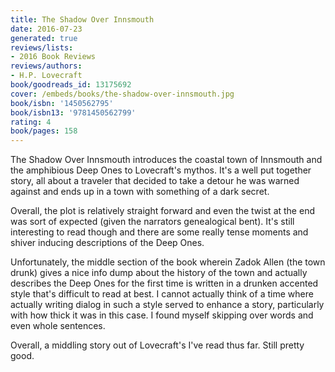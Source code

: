 ```yaml
---
title: The Shadow Over Innsmouth
date: 2016-07-23
generated: true
reviews/lists:
- 2016 Book Reviews
reviews/authors:
- H.P. Lovecraft
book/goodreads_id: 13175692
cover: /embeds/books/the-shadow-over-innsmouth.jpg
book/isbn: '1450562795'
book/isbn13: '9781450562799'
rating: 4
book/pages: 158
---
```

The Shadow Over Innsmouth introduces the coastal town of Innsmouth and the amphibious Deep Ones to Lovecraft's mythos. It's a well put together story, all about a traveler that decided to take a detour he was warned against and ends up in a town with something of a dark secret.  

Overall, the plot is relatively straight forward and even the twist at the end was sort of expected (given the narrators genealogical bent). It's still interesting to read though and there are some really tense moments and shiver inducing descriptions of the Deep Ones.  

<!--more-->

Unfortunately, the middle section of the book wherein Zadok Allen (the town drunk) gives a nice info dump about the history of the town and actually describes the Deep Ones for the first time is written in a drunken accented style that's difficult to read at best. I cannot actually think of a time where actually writing dialog in such a style served to enhance a story, particularly with how thick it was in this case. I found myself skipping over words and even whole sentences.  

Overall, a middling story out of Lovecraft's I've read thus far. Still pretty good.